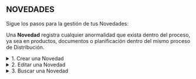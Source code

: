 ## **NOVEDADES**

Sigue los pasos para la gestión de tus Novedades:  

Una **Novedad** registra cualquier anormalidad que exista dentro del proceso, ya sea en productos, documentos o planificación dentro del mismo proceso de Distribución.  

<details><summary class="text-primary">1. Crear una Novedad</summary>
        <p>1.1  En la esquina inferior derecha, haz clic en <b>Boton + Rojo</b></p>
        <p>1.2 La Fecha Expedición y Fecha Vencimiento se cargan con la fecha del día. El No. de Factura es un consecutivo automático del sistema.</p>
        <p>Selecciona el vendedor y relaciona el cliente buscandolo por No. de documento o Nombre. Si el cliente es nuevo puedes crearlo desde el icono Rojo. Al guardar el Cliente se relaciona con la Novedad actual.</p>
        <p>*Recuerda que puedes Buscar el Cliente o la Empresa por No. de Documento. (Selecciona el tipo de documento, digita el número de documento y haz clic en el icono de la lupa).</p>
        <p>1.3 En la pestaña <b>Productos y Servicios</b> busca los productos o servicios por Código o Nombre. Ajusta la Cantidad, % de IVA, % de descuento si es necesario. Haz clic en <b>Agregar</b>.</p>
        <p>1.4 Para finalizar cierra la ventana.</p>
        <p>*Puedes imprimir una Novedad dando clic derecho sobre el Plan y opción <b>Imprimir</b>.</p>
        <p>*Puedes imprimir una Novedad en tamaño media carta dando clic derecho sobre el Plan y opción <b>Vista Previa</b>.</p>
</details>

<details><summary class="text-primary">2. Editar una Novedad</summary>
        <p>2.1 Haz clic derecho sobre la Novedad y selecciona la opción <b>Editar</b>.</p>
        <p>2.2 Edita el Cliente si es necesario. Agrega o elimina productos o servicios. Agregra una Nota u Observación.</p>
        <p>2.3 Haz clic en le bóton <b>Guardar</b>.</p>
</details>

<details><summary class="text-primary">3. Buscar una Novedad</summary>
        <p>3.1 Haz clic en el icono <b>Buscar</b> (Accesos Directos).</p>
        <p>3.2 Digita la información en el campo por el que deseas buscar la Novedad.</p>
        <p>3.4 Visualiza la información en la lista General de Novedades.</p>
</details>